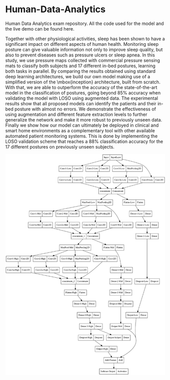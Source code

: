 # Human-Data-Analytics
Human Data Analytics exam repository. All the code used for the model and the live demo can be found here.

Together with other physiological activities, sleep has been shown to have a significant impact on different aspects of human health. Monitoring sleep posture can give valuable information not only to improve sleep quality, but also to prevent diseases such as pressure ulcers or sleep apnea. 
In this study, we use pressure maps collected with commercial pressure sensing mats to classify both subjects and 17 different in-bed postures, learning both tasks in parallel.
By comparing the results obtained using standard deep learning architectures, we build our own model making use of a simplified version of the \mbox{inception} architecture, built from scratch. 
With that, we are able to outperform the accuracy of the state-of-the-art model in the classification of postures, going beyond $85\%$ accuracy when validating the model with LOSO using augmented data.
The experimental results show that all proposed models can identify the patients and their in-bed posture with almost no errors. 
We demonstrate the effectiveness of using augmentation and different feature extraction levels to further generalize the network and make it more robust to previously unseen data. Finally we show how our model can  ultimately be deployed in clinical and smart home environments as a complementary tool with other available automated patient monitoring systems. This is done by implementing the LOSO validation scheme that reaches a $88\%$ classification accuracy for the 17 different postures on previously unseen subjects.

![alt text](https://github.com/ZiliottoFilippoDev/Human-Data-Analytics/blob/f5377b639daaa30c5ddfce04a7a17998f9974bbc/architecture.png)



